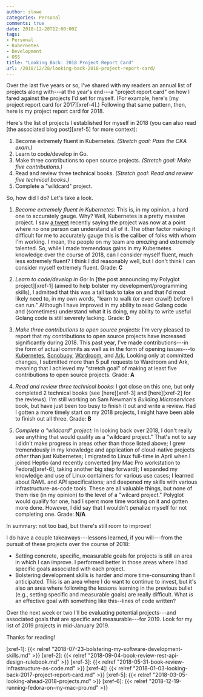 ```yaml
---
author: slowe
categories: Personal
comments: true
date: 2018-12-28T12:00:00Z
tags:
- Personal
- Kubernetes
- Development
- OSS
title: "Looking Back: 2018 Project Report Card"
url: /2018/12/28/looking-back-2018-project-report-card/
---
```


Over the last five years or so, I've shared with my readers an annual list of projects along with---at the year's end---a "project report card" on how I fared against the projects I'd set for myself. (For example, here's [my project report card for 2017][xref-4].) Following that same pattern, then, here is my project report card for 2018.<!--more-->

Here's the list of projects I established for myself in 2018 (you can also read [the associated blog post][xref-5] for more context):

1. Become extremely fluent in Kubernetes. _(Stretch goal: Pass the CKA exam.)_
2. Learn to code/develop in Go.
3. Make three contributions to open source projects. _(Stretch goal: Make five contributions.)_
4. Read and review three technical books. _(Stretch goal: Read and review five technical books.)_
5. Complete a "wildcard" project.

So, how did I do? Let's take a look.

1. _Become extremely fluent in Kubernetes:_ This is, in my opinion, a hard one to accurately gauge. Why? Well, Kubernetes is a pretty massive project. I saw [a tweet][link-1] recently saying the project was now at a point where no one person can understand all of it. The other factor making it difficult for me to accurately gauge this is the caliber of folks with whom I'm working. I mean, the people on my team are _amazing_ and extremely talented. So, while I made tremendous gains in my Kubernetes knowledge over the course of 2018, can I consider myself fluent, much less extremely fluent? I think I did reasonably well, but I don't think I can consider myself extremely fluent. Grade: **C**

2. _Learn to code/develop in Go:_ In [the post announcing my Polyglot project][xref-1] (aimed to help bolster my development/programming skills), I admitted that this was a tall task to take on and that I'd most likely need to, in my own words, "learn to walk (or even crawl!) before I can run." Although I have improved in my ability to read Golang code and (sometimes) understand what it is doing, my ability to write useful Golang code is still severely lacking. Grade: **D**

3. _Make three contributions to open source projects:_ I'm very pleased to report that my contributions to open source projects have increased significantly during 2018. This past year, I've made contributions---in the form of actual commits as well as in the form of opening issues---to [Kubernetes][link-2], [Sonobuoy][link-3], [Wardroom][link-4], and [Ark][link-5]. Looking only at committed changes, I submitted more than 5 pull requests to Wardroom and Ark, meaning that I achieved my "stretch goal" of making at least five contributions to open source projects. Grade: **A**

4. _Read and review three technical books:_ I got close on this one, but only completed 2 technical books (see [here][xref-3] and [here][xref-2] for the reviews). I'm still working on Sam Newman's _Building Microservices_ book, but have just been too busy to finish it out and write a review. Had I gotten a more timely start on my 2018 projects, I might have been able to finish out all three. Grade: **B**

5. _Complete a "wildcard" project:_ In looking back over 2018, I don't really see anything that would qualify as a "wildcard project." That's not to say I didn't make progress in areas other than those listed above; I grew tremendously in my knowledge and application of cloud-native projects _other_ than just Kubernetes; I migrated to Linux full-time in April when I joined Heptio (and recently converted [my Mac Pro workstation to Fedora][xref-6], taking another big step forward); I expanded my knowledge and use of Linux containers for various use cases; I learned about RAML and API specifications; and deepened my skills with various infrastructure-as-code tools. These are all valuable things, but none of them rise (in my opinion) to the level of a "wilcard project." Polyglot would qualify for one, had I spent more time working on it and gotten more done. However, I did say that I wouldn't penalize myself for not completing one. Grade: **N/A**

In summary: not too bad, but there's still room to improve!

I do have a couple takeaways---lessons learned, if you will---from the pursuit of these projects over the course of 2018:

* Setting concrete, specific, measurable goals for projects is still an area in which I can improve. I performed better in those areas where I had specific goals associated with each project.
* Bolstering development skills is harder and more time-consuming than I anticipated. This is an area where I do want to continue to invest, but it's also an area where following the lessons learning in the previous bullet (e.g., setting specific and measurable goals) are really difficult. What _is_ an effective goal with something like this--lines of code written?

Over the next week or two I'll be evaluating potential projects---and associated goals that are specific and measurable---for 2019. Look for my list of 2019 projects in mid-January 2019.

Thanks for reading!

[link-1]: https://twitter.com/caffeinepresent/status/1072915461560365057
[link-2]: https://github.com/kubernetes/kubernetes/
[link-3]: https://github.com/heptio/sonobuoy
[link-4]: https://github.com/heptiolabs/wardroom/
[link-5]: https://github.com/heptio/ark/
[xref-1]: {{< relref "2018-07-23-bolstering-my-software-development-skills.md" >}}
[xref-2]: {{< relref "2018-09-04-book-review-rest-api-design-rulebook.md" >}}
[xref-3]: {{< relref "2018-05-31-book-review-infrastructure-as-code.md" >}}
[xref-4]: {{< relref "2018-01-03-looking-back-2017-project-report-card.md" >}}
[xref-5]: {{< relref "2018-03-05-looking-ahead-2018-projects.md" >}}
[xref-6]: {{< relref "2018-12-19-running-fedora-on-my-mac-pro.md" >}}
